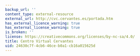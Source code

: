 ```yaml
---
backup_url: ''
content_type: external-resource
external_url: http://cvc.cervantes.es/portada.htm
has_external_licence_warning: true
has_external_license_warning: true
is_broken: ''
license: https://creativecommons.org/licenses/by-nc-sa/4.0/
title: Centro Virtual Cervantes
uid: 24630c7f-4cb6-46ce-b0a1-cb16a015625d
---
```

